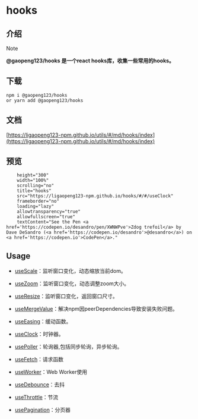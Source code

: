 # hooks

## 介绍

> [!NOTE]
> **@gaopeng123/hooks 是一个react hooks库，收集一些常用的hooks。**
>

## 下载

```shell
npm i @gaopeng123/hooks
or yarn add @gaopeng123/hooks
```

## 文档

[https://ligaopeng123-npm.github.io/utils/#/md/hooks/index](https://ligaopeng123-npm.github.io/utils/#/md/hooks/index)

## 预览

```iframe
    height="300"
    width="100%"
    scrolling="no"
    title="hooks"
    src="https://ligaopeng123-npm.github.io/hooks/#/#/useClock"
    frameborder="no"
    loading="lazy"
    allowtransparency="true"
    allowfullscreen="true"
    textContent="See the Pen <a href='https://codepen.io/desandro/pen/XWNWPve'>Zdog trefoil</a> by Dave DeSandro (<a href='https://codepen.io/desandro'>@desandro</a>) on <a href='https://codepen.io'>CodePen</a>."
```

## Usage

* [useScale](./src/useScale/README.md)：监听窗口变化，动态缩放当前dom。

* [useZoom](./src/useZoom/README.md)：监听窗口变化，动态调整zoom大小。

* [useResize](./src/useResize/README.md)：监听窗口变化，返回窗口尺寸。

* [useMergeValue](./src/useMergeValue/README.md)：解决npm因peerDependencies导致安装失败问题。

* [useEasing](./src/useEasing/README.md)：缓动函数。

* [useClock](./src/useClock/README.md)：时钟器。

* [usePoller](./src/usePoller/README.md)：轮询器,包括同步轮询，异步轮询。

* [useFetch](./src/useFetch/README.md)：请求函数

* [useWorker](./src/useWorker/README.md)：Web Worker使用

* [useDebounce](./src/useDebounce/README.md)：去抖

* [useThrottle](./src/useThrottle/README.md)：节流

* [usePagination](./src/usePagination/README.md)：分页器

  

